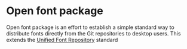 # Open font package

Open font package is an effort to establish a simple standard way to distribute fonts directly from the Git repositories to desktop users. This extends  the [Unified Font Repository](https://github.com/unified-font-repository) standard 
